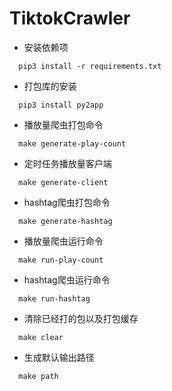 # TiktokCrawler
* 安装依赖项
```shell
  pip3 install -r requirements.txt	
```
* 打包库的安装
```shell
  pip3 install py2app
```
* 播放量爬虫打包命令
```shell
  make generate-play-count
```
* 定时任务播放量客户端
```shell
  make generate-client 
```
* hashtag爬虫打包命令
```shell
  make generate-hashtag
```
* 播放量爬虫运行命令
```shell
  make run-play-count
```
* hashtag爬虫运行命令
```shell
  make run-hashtag
```
* 清除已经打的包以及打包缓存
```shell
  make clear
```
* 生成默认输出路径
```shell
  make path
```